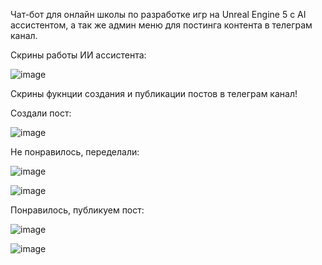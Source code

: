 Чат-бот для онлайн школы по разработке игр на Unreal Engine 5 с AI ассистентом, а так же админ меню для постинга контента в телеграм канал.

Скрины работы ИИ ассистента:

![image](https://github.com/user-attachments/assets/52d4731c-da4c-4ba3-bf52-598f7f0241fa)

Скрины фукнции создания и публикации постов в телеграм канал!

Создали пост:

![image](https://github.com/user-attachments/assets/2bfc4122-f686-4272-b236-620c2eb57b9b)

Не понравилось, переделали:

![image](https://github.com/user-attachments/assets/770bf959-eabd-44b3-9100-98a294b441f8)

![image](https://github.com/user-attachments/assets/9cec6b05-d846-434c-a429-f2aad0346cbd)

Понравилось, публикуем пост:

![image](https://github.com/user-attachments/assets/439ebace-6fd2-49e2-8112-ba8d65410ef2)

![image](https://github.com/user-attachments/assets/55c8ddaf-81a7-42af-b559-7635a48e1c7a)
